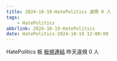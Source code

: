 ```yaml
---
title: 2024-10-19-HatePolitics 違規 0 人
tags:
    - HatePolitics
abbrlink: 2024-10-19-HatePolitics
date: HatePolitics-2024-10-19 12:00:00
---
```

HatePolitics 板 [板規連結](https://www.ptt.cc/bbs/HatePolitics/M.1617115262.A.D60.html)
昨天違規 0 人
